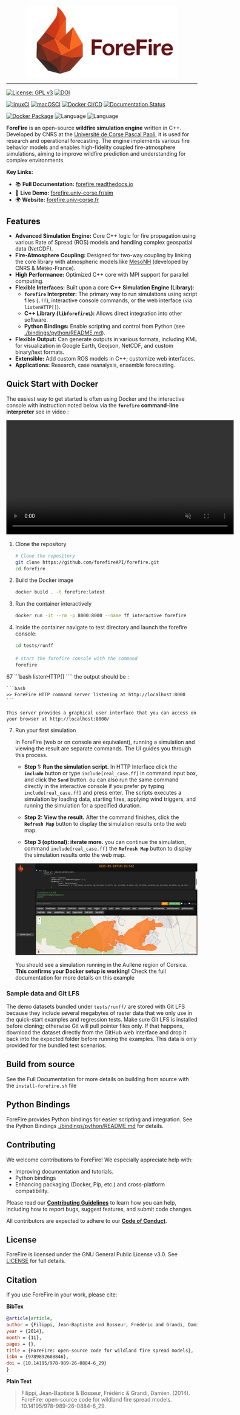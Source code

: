 <p align="center">
  <img src="./docs/source/_static/forefire.svg" alt="ForeFire Logo" width="400">
</p>


---
<!-- Identity & Citation -->
[![License: GPL v3](https://img.shields.io/badge/License-GPLv3-blue.svg)](https://www.gnu.org/licenses/gpl-3.0)
[![DOI](https://img.shields.io/badge/DOI-10.14195/978--989--26--0884--6_29-blue)](https://www.researchgate.net/publication/278769168_ForeFire_open-source_code_for_wildland_fire_spread_models) <!-- Or use Zenodo DOI if available -->
<!-- Project Health & Status -->
[![linuxCI](https://github.com/forefireAPI/forefire/actions/workflows/main.yml/badge.svg)](https://github.com/forefireAPI/forefire/actions/workflows/main.yml)
[![macOSCI](https://github.com/forefireAPI/forefire/actions/workflows/macos.yml/badge.svg)](https://github.com/forefireAPI/forefire/actions/workflows/macos.yml)
[![Docker CI/CD](https://github.com/forefireAPI/forefire/actions/workflows/docker.yml/badge.svg)](https://github.com/forefireAPI/forefire/actions/workflows/docker.yml)
[![Documentation Status](https://readthedocs.org/projects/forefire/badge/?version=latest)](https://forefire.readthedocs.io/en/latest/?badge=latest)
<!-- Distribution and Technical Stack -->
[![Docker Package](https://img.shields.io/badge/Docker-Package-blue?logo=docker&logoColor=white)](https://github.com/forefireAPI/forefire/pkgs/container/forefire)
![Language](https://img.shields.io/badge/C++-00599C?logo=c%2B%2B&logoColor=white)
![Language](https://img.shields.io/badge/Python-3776AB?logo=python&logoColor=white)


**ForeFire** is an open-source **wildfire simulation engine** written in C++. Developed by CNRS at the [Université de Corse Pascal Paoli](https://www.univ-corse.fr/), it is used for research and operational forecasting. The engine implements various fire behavior models and enables high-fidelity coupled fire-atmosphere simulations, aiming to improve wildfire prediction and understanding for complex environments.


**Key Links:**
- 📚 **Full Documentation:** [forefire.readthedocs.io](https://forefire.readthedocs.io/en/latest/)
- 🚀 **Live Demo:** [forefire.univ-corse.fr/sim](http://forefire.univ-corse.fr/sim)
- 🌍 **Website:** [forefire.univ-corse.fr](https://forefire.univ-corse.fr/)

## Features

*   **Advanced Simulation Engine:** Core C++ logic for fire propagation using various Rate of Spread (ROS) models and handling complex geospatial data (NetCDF).
*   **Fire-Atmosphere Coupling:** Designed for two-way coupling by linking the core library with atmospheric models like [MesoNH](https://mesonh.aero.obs-mip.fr/mesonh/) (developed by CNRS & Météo-France).
*   **High Performance:** Optimized C++ core with MPI support for parallel computing.
*   **Flexible Interfaces:** Built upon a core **C++ Simulation Engine (Library)**:
    *   **`forefire` Interpreter:** The primary way to run simulations using script files (`.ff`), interactive console commands, or the web interface (via `listenHTTP[]`).
    *   **C++ Library (`libforefireL`):** Allows direct integration into other software.
    *   **Python Bindings:** Enable scripting and control from Python (see [./bindings/python/README.md](./bindings/python/README.md)).
*   **Flexible Output:** Can generate outputs in various formats, including KML for visualization in Google Earth, Geojson, NetCDF, and custom binary/text formats.
*   **Extensible:** Add custom ROS models in C++; customize web interfaces.
*   **Applications:** Research, case reanalysis, ensemble forecasting.


## Quick Start with Docker





The easiest way to get started is often using Docker and the interactive console with instruction noted below via the **`forefire` command-line interpreter** see in video :

<video src="https://github.com/user-attachments/assets/e257fa8c-5880-4b96-a671-5e3af576be48" width="600" autoplay loop muted playsinline></video>


1. Clone the repository
    
    ``` bash
    # Clone the repository
    git clone https://github.com/forefireAPI/forefire.git
    cd forefire

    ```

2. Build the Docker image 

    ```bash
    docker build . -t forefire:latest
    ```

5. Run the container interactively

    ```bash
    docker run -it --rm -p 8000:8000 --name ff_interactive forefire
    ```
6. Inside the container navigate to test directory and launch the forefire console:
    ```bash
    cd tests/runff

    # start the forefire console with the command
    forefire

    ```

67   ```bash
    listenHTTP[]
    ````
    the output should be :

    ```bash
    >> ForeFire HTTP command server listening at http://localhost:8000
    ```

    This server provides a graphical user interface that you can access on your browser at http://localhost:8000/

7. Run your first simulation
    
    In ForeFire (web or on console are equivalent), running a simulation and viewing the result are separate commands. The UI guides you through this process.
    - **Step 1: Run the simulation script.** In HTTP Interface click the **`include`** button or type `include[real_case.ff]` in command input box, and click the **`Send`** button. 
    ou can also run the same command directly in the interactive console if you prefer py typing `include[real_case.ff]` and press enter.
    The scripts executes a simulation by loading data, starting fires, applying wind triggers, and running the simulation for a specified duration.

    - **Step 2: View the result.** After the command finishes, click the **`Refresh Map`** button to display the simulation results onto the web map.
    - **Step 3 (optional): iterate more.** you can continue the simulation, command `include[real_case.ff]` the **`Refresh Map`** button to display the simulation results onto the web map.
    
    ![ForeFire Web UI showing a simulation example](docs/source/_static/images/gui_real_case_ff.jpg)
    
    You should see a simulation running in the Aullène region of Corsica. **This confirms your Docker setup is working!** Check the full documentation for more details on this example

### Sample data and Git LFS

The demo datasets bundled under `tests/runff/` are stored with Git LFS because they include several megabytes of raster data that we only use in the quick-start examples and regression tests. Make sure Git LFS is installed before cloning; otherwise Git will pull pointer files only. If that happens, download the dataset directly from the GitHub web interface and drop it back into the expected folder before running the examples. This data is only provided for the bundled test scenarios.

## Build from source

See the Full Documentation for more details on building from source with the `install-forefire.sh` file

## Python Bindings
ForeFire provides Python bindings for easier scripting and integration. See the Python Bindings [./bindings/python/README.md](./bindings/python/README.md) for details.

## Contributing

We welcome contributions to ForeFire! We especially appreciate help with:

- Improving documentation and tutorials.
- Python bindings
- Enhancing packaging (Docker, Pip, etc.) and cross-platform compatibility.

 Please read our **[Contributing Guidelines](CONTRIBUTING.md)** to learn how you can help, including how to report bugs, suggest features, and submit code changes.

All contributors are expected to adhere to our **[Code of Conduct](CODE_OF_CONDUCT.md)**.


## License
ForeFire is licensed under the GNU General Public License v3.0. See [LICENSE](./LICENSE) for full details.

## Citation
If you use ForeFire in your work, please cite:

**BibTex**
```bibtex
@article{article,
author = {Filippi, Jean-Baptiste and Bosseur, Frédéric and Grandi, Damien},
year = {2014},
month = {11},
pages = {},
title = {ForeFire: open-source code for wildland fire spread models},
isbn = {9789892608846},
doi = {10.14195/978-989-26-0884-6_29}
}
```

**Plain Text**
> Filippi, Jean-Baptiste & Bosseur, Frédéric & Grandi, Damien. (2014). ForeFire: open-source code for wildland fire spread models. 10.14195/978-989-26-0884-6_29. 
